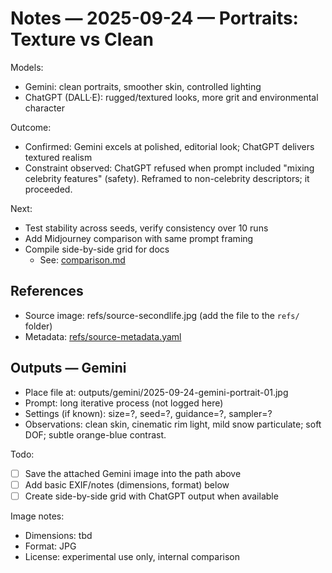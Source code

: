 # Notes — 2025-09-24 — Portraits: Texture vs Clean

Models:
- Gemini: clean portraits, smoother skin, controlled lighting
- ChatGPT (DALL·E): rugged/textured looks, more grit and environmental character

Outcome:
- Confirmed: Gemini excels at polished, editorial look; ChatGPT delivers textured realism
- Constraint observed: ChatGPT refused when prompt included "mixing celebrity features" (safety). Reframed to non-celebrity descriptors; it proceeded.

Next:
- Test stability across seeds, verify consistency over 10 runs
- Add Midjourney comparison with same prompt framing
- Compile side-by-side grid for docs
	- See: [comparison.md](comparison.md)

## References
- Source image: refs/source-secondlife.jpg (add the file to the `refs/` folder)
- Metadata: [refs/source-metadata.yaml](refs/source-metadata.yaml)

## Outputs — Gemini
- Place file at: outputs/gemini/2025-09-24-gemini-portrait-01.jpg
- Prompt: long iterative process (not logged here)
- Settings (if known): size=?, seed=?, guidance=?, sampler=?
- Observations: clean skin, cinematic rim light, mild snow particulate; soft DOF; subtle orange-blue contrast.

Todo:
- [ ] Save the attached Gemini image into the path above
- [ ] Add basic EXIF/notes (dimensions, format) below
- [ ] Create side-by-side grid with ChatGPT output when available

Image notes:
- Dimensions: tbd
- Format: JPG
- License: experimental use only, internal comparison
